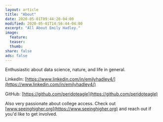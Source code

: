 ```yaml
---
layout: article
title: "About"
date: 2020-05-01T09:44:20-04:00
modified: 2020-05-01T14:56:44-04:00
excerpt: "All About Emily Hadley."
image:
  feature:
  teaser:
  thumb:
share: false
ads: false
---
```


Enthusiastic about data science, nature, and life in general.

LinkedIn: [https://www.linkedin.com/in/emilyhadley4/](https://www.linkedin.com/in/emilyhadley4/)

GitHub: [https://github.com/peridoteagle](https://github.com/peridoteagle)

Also very passionate about college access. Check out [www.seeinghigher.org](https://www.seeinghigher.org) and reach out if you'd like to get involved.
